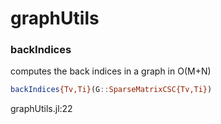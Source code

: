 # graphUtils
### backIndices
computes the back indices in a graph in O(M+N) 


```julia
backIndices{Tv,Ti}(G::SparseMatrixCSC{Tv,Ti})
```

graphUtils.jl:22




